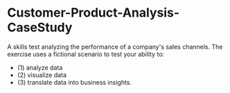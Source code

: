 # Customer-Product-Analysis-CaseStudy
A skills test analyzing the performance of a company's sales channels. 
The exercise uses a fictional scenario to test your ability to: 
- (1) analyze data 
- (2) visualize data
- (3) translate data into business insights.
